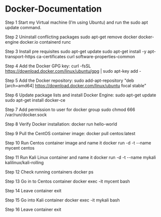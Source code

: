 # Docker-Documentation
Step 1
Start my Virtual machine (I’m using Ubuntu) and run the sudo apt update command.

Step 2 
Uninstall conflicting packages
sudo apt-get remove docker docker-engine docker.io containerd runc

Step 3
Install pre requisites 
sudo apt-get update
sudo apt-get install -y apt-transport-https ca-certificates curl software-properties-common

Step 4
Add the Docker GPG key:
curl -fsSL https://download.docker.com/linux/ubuntu/gpg | sudo apt-key add -

Step 5
Add the Docker repository:
sudo add-apt-repository "deb [arch=amd64] https://download.docker.com/linux/ubuntu focal stable"

Step 6
Update package lists and install Docker Engine:
sudo apt-get update
sudo apt-get install docker-ce

Step 7
Add permission to user for docker group 
sudo chmod 666 /var/run/docker.sock

Step 8 
Verify Docker installation:
docker run hello-world


Step 9 
Pull the CentOS container image:
docker pull centos:latest 

Step 10
Run Centos container image and name it 
docker run -d -t --name mycent centos

Step 11
Run Kali Linux container and name it 
docker run -d -t --name mykali kalilinux/kali-rolling

Step 12
Check running containers 
docker ps


Step 13 
Go in to Centos container 
docker exec -it mycent bash

Step 14 
Leave container 
exit
 
Step 15 
Go into Kali container 
docker exec -it mykali bash

Step 16
Leave container 
exit
